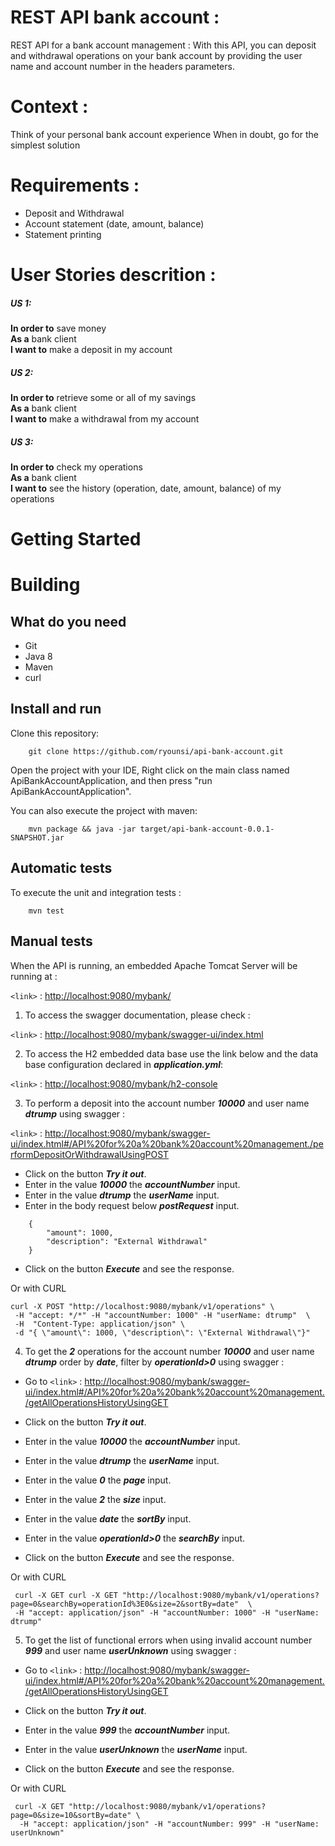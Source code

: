 
# REST API bank account :
REST API for a bank account management : 
With this API, you can deposit and withdrawal operations on your bank account by providing the user name and account number in the headers parameters.

# Context :
Think of your personal bank account experience When in doubt, go for the simplest solution

# Requirements :
- Deposit and Withdrawal
- Account statement (date, amount, balance)
- Statement printing
 
# User Stories descrition :
##### US 1:
**In order to** save money  
**As a** bank client  
**I want to** make a deposit in my account  
 
##### US 2: 
**In order to** retrieve some or all of my savings  
**As a** bank client  
**I want to** make a withdrawal from my account  
 
##### US 3: 
**In order to** check my operations  
**As a** bank client  
**I want to** see the history (operation, date, amount, balance)  of my operations  

# Getting Started

# Building

## What do you need
- Git
- Java 8
- Maven
- curl

## Install and run

Clone this repository:
```text
    git clone https://github.com/ryounsi/api-bank-account.git
```

Open the project with your IDE, Right click on the main class named ApiBankAccountApplication, and then press "run ApiBankAccountApplication".

You can also execute the project with maven:
```text
    mvn package && java -jar target/api-bank-account-0.0.1-SNAPSHOT.jar
```

## Automatic tests

To execute the unit and integration tests :
```text
    mvn test
```

## Manual tests

When the API is running, an embedded Apache Tomcat Server will be running at :  

`<link>` : <http://localhost:9080/mybank/>


1. To access the swagger documentation, please check :

`<link>` : <http://localhost:9080/mybank/swagger-ui/index.html>


2. To access the H2 embedded data base use the link below and the data base configuration declared in ***application.yml***:

`<link>` : <http://localhost:9080/mybank/h2-console>


3. To perform a deposit into the account number ***10000*** and user name ***dtrump*** using swagger :

`<link>` : <http://localhost:9080/mybank/swagger-ui/index.html#/API%20for%20a%20bank%20account%20management./performDepositOrWithdrawalUsingPOST>

+ Click on the button ***Try it out***.
+ Enter in the value ***10000*** the ***accountNumber*** input.
+ Enter in the value ***dtrump*** the ***userName*** input.
+ Enter in the body request below ***postRequest*** input.
```text
	{
		"amount": 1000,
		"description": "External Withdrawal"
	}
```
+ Click on the button ***Execute*** and see the response.


Or with CURL
```text
curl -X POST "http://localhost:9080/mybank/v1/operations" \
 -H "accept: */*" -H "accountNumber: 1000" -H "userName: dtrump"  \
 -H  "Content-Type: application/json" \
 -d "{ \"amount\": 1000, \"description\": \"External Withdrawal\"}" 
```


4. To get the ***2*** operations for the account number ***10000*** and user name ***dtrump*** order by ***date***, filter by ***operationId>0*** using swagger :

+ Go to
`<link>` : <http://localhost:9080/mybank/swagger-ui/index.html#/API%20for%20a%20bank%20account%20management./getAllOperationsHistoryUsingGET>
  
+ Click on the button ***Try it out***.
+ Enter in the value ***10000*** the ***accountNumber*** input.
+ Enter in the value ***dtrump*** the ***userName*** input.
+ Enter in the value ***0*** the ***page*** input.
+ Enter in the value ***2*** the ***size*** input.
+ Enter in the value ***date*** the ***sortBy*** input.
+ Enter in the value ***operationId>0*** the ***searchBy*** input.
+ Click on the button ***Execute*** and see the response.

Or with CURL

```text
 curl -X GET curl -X GET "http://localhost:9080/mybank/v1/operations?page=0&searchBy=operationId%3E0&size=2&sortBy=date"  \
 -H "accept: application/json" -H "accountNumber: 1000" -H "userName: dtrump"
```

5. To get the list of functional errors when using invalid account number ***999*** and user name ***userUnknown*** using swagger :

+ Go to
`<link>` : <http://localhost:9080/mybank/swagger-ui/index.html#/API%20for%20a%20bank%20account%20management./getAllOperationsHistoryUsingGET>
  
+ Click on the button ***Try it out***.
+ Enter in the value ***999*** the ***accountNumber*** input.
+ Enter in the value ***userUnknown*** the ***userName*** input.
+ Click on the button ***Execute*** and see the response.

Or with CURL

```text
 curl -X GET "http://localhost:9080/mybank/v1/operations?page=0&size=10&sortBy=date" \
  -H "accept: application/json" -H "accountNumber: 999" -H "userName: userUnknown"
```